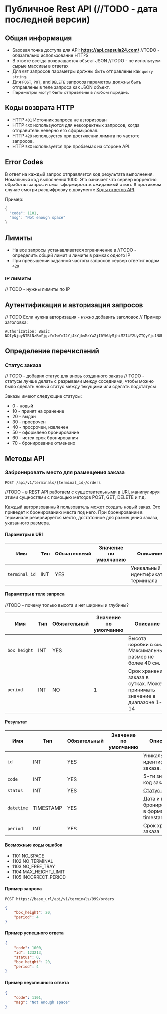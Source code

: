 
# Публичное Rest API (//TODO - дата последней версии)

## Общая информация

* Базовая точка доступа для API: **<https://api.capsula24.com/>** //TODO - обязательно использование HTTPS
* В ответе всегда возвращается объект JSON //TODO - не используем сырые массивы в ответах
* Для `GET` запросов параметры должны быть отправлены как `query string`.
* Для `POST`, `PUT`, and `DELETE` запросов параметры должны быть отправлены в теле запроса как JSON объект.
* Параметры могут быть отправлены в любом порядке.

## Коды возврата HTTP

* HTTP `401` Источник запроса не авторизован
* HTTP `4XX` используются для некорректных запросов, когда отправитель неверно его сформировал.
* HTTP `429` используется при достижении лимита по частоте запросов.
* HTTP `5XX` используется при проблемах на стороне API.

## Error Codes

В ответ на каждый запрос отправляется код результата выполнения.
Номальный код выполнения 1000. Это означает что сервер корректно обработал запрос и смог сформировать ожидаемый ответ. В противном случае смотри расшифровку в документе [Коды ответов API](./errors.md).

Пример:

```javascript
{
  "code": 1101,
  "msg": "Not enough space"
}
```

## Лимиты

* На все запросы устанавливатеся ограничение в //TODO - определить общий лимит и лимиты в рамках одного IP
* При превышении заданной частоты запросов сервер ответит кодом `429`

### IP лимиты

// TODO - нужны лимиты по IP

## Аутентификация и авторизация запросов

// TODO Если нужна авторизация - нужно добавить заголовок
// Пример заголовка:

```https
Authorization: Basic NDIyNjoyNTBlNzBmYjgzYmIwYmI2YjJkYjkwMzYwZjI0YWUyMjhiM2I4Y2UyZTQyYjc1NGEzNDZhZGYyMmZhYzdkMjJl
```

## Определение перечислений

### Статус заказа

// TODO - добавил статус для вновь созданного заказа
// TODO - статусы лучше делать с разрывами между соседними, чтобы можно было сделать новый статус между текущими или сделать подстатусы

Заказы имеют следующие статусы:

* 0 - новый
* 10 - принят на хранение
* 20 - выдан
* 30 - просрочен
* 40 - просрочен, извлечен
* 50 - оформлено бронирование
* 60 - истек срок бронирования
* 70 - бронирование отменено

## Методы API

### Забронировать место для размещения заказа

```text
POST /api/v1/terminals/{terminal_id}/orders
```

//TODO - в REST API работаем с существительными в URI, манипулируя этими сущностями с помощью методов POST, GET, DELETE и т.д.

Каждый авторизованный пользователь может создать новый заказ. Это приведет к бронированию места под него.
При бронировании в терминале резервируется место, достаточное для размещения заказа, указанного размера.

#### Параметры в URI

Имя | Тип | Обязательный | Значение по умолчанию | Описание
------------ | ------------ | ------------ | ---------- |------------
`terminal_id` | INT | YES | | Уникальный идентификатор терминала

#### Параметры в теле запроса

//TODO - почему только высота и нет ширины и глубины?

Имя | Тип | Обязательный | Значение по умолчанию | Описание
------------ | ------------ | ------------ | ---------- |------------
`box_height` | INT | YES | | Высота коробки в см. Максимальный размер не более 40 см.
`period` | INT | NO | 1 | Срок хранения заказа в сутках. Может принимать значение в диапазоне 1-14

#### Результат

Имя | Тип | Обязательный | Значение по умолчанию | Описание
------------ | ------------ | ------------ | ---------- |------------
`id` | INT | YES | | Уникальный идентификатор заказа.
`code` | INT | YES | | 5-ти значный код заказа
`status` | INT | YES | | [Статус заказа](#Статус-заказа)
`datetime` | TIMESTAMP | YES | | Дата и время бронирования в формате timestamp
`period` | INT | YES | | Срок хранения заказа

#### Возможные коды ошибок

* 1101 NO_SPACE
* 1102 NO_TERMINAL
* 1103 NO_FREE_TRAY
* 1104 MAX_HEIGHT_LIMIT
* 1105 INCORRECT_PERIOD

#### Пример запроса

`POST https://base_url/api/v1/terminals/999/orders`

```json
{
    "box_height": 20,
    "period": 4
}
```

#### Пример успешного ответа

```json
{
    "code": 1000, 
    "id": 123213,
    "status": 0,
    "box_height": 20,
    "period": 4
}
```

#### Пример неуспешного ответа

```json
{
    "code": 1101,
    "msg": "Not enough space"
}
```
